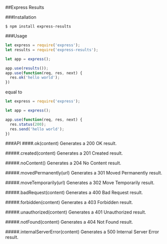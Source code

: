 ##Express Results

###Installation
```shell
$ npm install express-results
```

###Usage
```javascript
let express = require('express');
let results = require('express-results');

let app = express();

app.use(results());
app.use(function(req, res, next) {
  res.ok('hello world');
})
```
equal to 
```javascript
let express = require('express');

let app = express();

app.use(function(req, res, next) {
  res.status(200);
  res.send('hello world');
})
```

###API
####.ok(content)
Generates a 200 OK result.

#####.created(content)
Generates a 201 Created result.

#####.noContent()
Generates a 204 No Content result.

#####.movedPermanently(url)
Generates a 301 Moved Permanently result.

#####.moveTemporarily(url)
Generates a 302 Move Temporarily result.

#####.badRequest(content)
Generates a 400 Bad Request result.

#####.forbidden(content)
Generates a 403 Forbidden result.

#####.unauthorized(content)
Generates a 401 Unauthorized result.

#####.notFound(content)
Generates a 404 Not Found result.

#####.internalServerError(content)
Generates a 500 Internal Server Error result.

